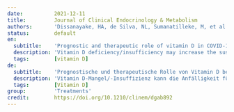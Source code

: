 ```yaml
---
date:          2021-12-11
title:         Journal of Clinical Endocrinology & Metabolism
authors:       'Dissanayake, HA, de Silva, NL, Sumanatilleke, M, et al.'
status:        default
en:
  subtitle:    'Prognostic and therapeutic role of vitamin D in COVID-19: systematic review and meta-analysis'
  description: 'Vitamin D deficiency/insufficiency may increase the susceptibility to COVID-19. We aimed to determine the association between vitamin D deficiency/insufficiency and susceptibility to COVID-19, its severity, mortality and role of vitamin D in its treatment. We searched CINHAL, Cochrane library, EMBASE, PubMED, Scopus, and Web of Science up to 30.05.2021 for observational studies on association between vitamin D deficiency/insufficiency and susceptibility to COVID-19, severe disease and death among adults, and, randomized controlled trials (RCTs) comparing vitamin D treatment against standard care or placebo, in improving severity or mortality among adults with COVID-19. Risk of bias was assessed using Newcastle-Ottawa scale for observational studies and AUB-KQ1 Cochrane tool for RCTs. Study-level data were analyzed using RevMan 5.3 and R (v4∙1∙0). Heterogeneity was determined by I  2 and sources were explored through pre-specified sensitivity analyses, subgroup analyses and meta-regressions. Of 1877 search results, 76 studies satisfying eligibility criteria were included. Seventy-two observational studies were included in the meta-analysis (n=1976099). Vitamin D deficiency/insufficiency increased the odds of developing COVID-19, severe disease, and death. 25-hydroxy vitamin D (25(OH)D) concentration were lower in individuals with COVID-19 compared to controls, in patients with severe COVID-19 compared to controls with non-severe COVID19 and in non-survivors compared to survivors. The association between vitamin D deficiency/insufficiency and death was insignificant when studies with high risk of bias or studies reporting unadjusted effect estimates were excluded. Risk of bias and heterogeneity were high across all analyses. Discrepancies in timing of vitamin D testing, definitions of severe COVID-19 and vitamin D deficiency/insufficiency partly explained the heterogeneity. Four RCTs were widely heterogeneous precluding meta-analysis. Multiple observational studies involving nearly two million adults suggest vitamin D deficiency/insufficiency increases susceptibility to COVID-19 and severe COVID-19, although with a high risk of bias and heterogeneity. Association with mortality was less robust. Heterogeneity in RCTs precluded their meta-analysis.'
  tags:        [vitamin D]
de:
  subtitle:    'Prognostische und therapeutische Rolle von Vitamin D bei COVID-19: systematische Überprüfung und Meta-Analyse'
  description: 'Vitamin D-Mangel/-Insuffizienz kann die Anfälligkeit für COVID-19 erhöhen. Unser Ziel war es, den Zusammenhang zwischen Vitamin-D-Mangel und der Anfälligkeit für COVID-19, dem Schweregrad, der Sterblichkeit und der Rolle von Vitamin D bei der Behandlung zu ermitteln. Wir durchsuchten CINHAL, Cochrane Library, EMBASE, PubMED, Scopus und Web of Science bis zum 30.05.2021 nach Beobachtungsstudien über den Zusammenhang zwischen Vitamin-D-Mangel/-Insuffizienz und Anfälligkeit für COVID-19, schwere Erkrankung und Tod bei Erwachsenen sowie nach randomisierten kontrollierten Studien (RCTs), in denen die Vitamin-D-Behandlung mit der Standardbehandlung oder Placebo verglichen wurde, um den Schweregrad oder die Sterblichkeit bei Erwachsenen mit COVID-19 zu verbessern. Das Risiko einer Verzerrung wurde anhand der Newcastle-Ottawa-Skala für Beobachtungsstudien und des AUB-KQ1 Cochrane-Tools für RCTs bewertet. Die Daten auf Studienebene wurden mit RevMan 5.3 und R (v4∙1∙0) analysiert. Die Heterogenität wurde anhand von I 2 bestimmt, und die Quellen wurden durch vorab spezifizierte Sensitivitätsanalysen, Subgruppenanalysen und Meta-Regressionen untersucht. Von 1877 Suchergebnissen wurden 76 Studien, die die Zulassungskriterien erfüllten, eingeschlossen. Zweiundsiebzig Beobachtungsstudien wurden in die Meta-Analyse einbezogen (n=1976099). Vitamin-D-Mangel/Unzulänglichkeit erhöhte die Wahrscheinlichkeit, an COVID-19, einer schweren Erkrankung und dem Tod zu erkranken. Die 25-Hydroxy-Vitamin-D-Konzentration (25(OH)D) war bei Personen mit COVID-19 im Vergleich zu Kontrollen, bei Patienten mit schwerer COVID-19 im Vergleich zu Kontrollen mit nicht-schwerer COVID-19 und bei Nicht-Überlebenden im Vergleich zu Überlebenden niedriger. Der Zusammenhang zwischen Vitamin-D-Mangel/-Insuffizienz und Tod war unbedeutend, wenn Studien mit hohem Verzerrungsrisiko oder Studien, die nicht bereinigte Effektschätzungen lieferten, ausgeschlossen wurden. Das Risiko einer Verzerrung und die Heterogenität waren bei allen Analysen hoch. Diskrepanzen beim Zeitpunkt der Vitamin-D-Tests, bei den Definitionen von schwerem COVID-19 und Vitamin-D-Mangel/-Insuffizienz erklärten teilweise die Heterogenität. Vier RCTs waren sehr heterogen und schlossen eine Meta-Analyse aus. Mehrere Beobachtungsstudien, an denen fast zwei Millionen Erwachsene beteiligt waren, deuten darauf hin, dass Vitamin-D-Mangel/Unzulänglichkeit die Anfälligkeit für COVID-19 und schweres COVID-19 erhöht, allerdings mit einem hohen Risiko der Verzerrung und Heterogenität. Der Zusammenhang mit der Sterblichkeit war weniger eindeutig. Die Heterogenität der RCTs schloss eine Meta-Analyse aus.' 
  tags:        [Vitamin D]
group:         'Treatments'
credit:        https://doi.org/10.1210/clinem/dgab892
---
```

